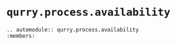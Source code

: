 # `qurry.process.availability`

```{eval-rst}
.. automodule:: qurry.process.availability
:members:
```
